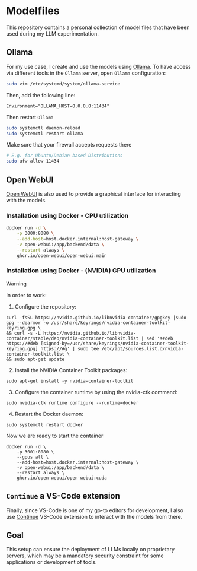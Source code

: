 # Modelfiles

This repository contains a personal collection of model files that have been used during my LLM experimentation. 

## Ollama
For my use case, I create and use the models using [Ollama](https://ollama.com/).
To have access via different tools in the `Ollama` server, open `Ollama` configuration:
```bash
sudo vim /etc/systemd/system/ollama.service
```
Then, add the following line:
```
Environment="OLLAMA_HOST=0.0.0.0:11434"
```

Then restart `Ollama`
```bash
sudo systemctl daemon-reload
sudo systemctl restart ollama
```
Make sure that your firewall accepts requests there
```bash
# E.g. for Ubuntu/Debian based Distributions
sudo ufw allow 11434
```

## Open WebUI
[Open WebUI](https://openwebui.com/) is also used to provide a graphical interface for interacting with the models. 

### Installation using Docker - CPU utilization
```bash
docker run -d \
	-p 3000:8080 \
	--add-host=host.docker.internal:host-gateway \
	-v open-webui:/app/backend/data \
	--restart always \
	ghcr.io/open-webui/open-webui:main
```

### Installation using Docker - (NVIDIA) GPU utilization
> [!WARNING]
> In order to work:
> 1. Configure the repository:
> ```
> curl -fsSL https://nvidia.github.io/libnvidia-container/gpgkey |sudo gpg --dearmor -o /usr/share/keyrings/nvidia-container-toolkit-keyring.gpg \
> && curl -s -L https://nvidia.github.io/libnvidia-container/stable/deb/nvidia-container-toolkit.list | sed 's#deb https://#deb [signed-by=/usr/share/keyrings/nvidia-container-toolkit-keyring.gpg] https://#g' | sudo tee /etc/apt/sources.list.d/nvidia-container-toolkit.list \
> && sudo apt-get update
> ```
> 
> 2. Install the NVIDIA Container Toolkit packages:
> ```
> sudo apt-get install -y nvidia-container-toolkit
> ```
> 3. Configure the container runtime by using the nvidia-ctk command:
> ```
> sudo nvidia-ctk runtime configure --runtime=docker
> ```
> 4. Restart the Docker daemon:
> ```
> sudo systemctl restart docker
> ```

Now we are ready to start the container
```
docker run -d \
	-p 3001:8080 \
	--gpus all \
	--add-host=host.docker.internal:host-gateway \
	-v open-webui:/app/backend/data \
 	--restart always \
	ghcr.io/open-webui/open-webui:cuda
```

## `Continue` a VS-Code extension
Finally, since VS-Code is one of my go-to editors for development, I also use [Continue](https://docs.continue.dev/getting-started/overview/) VS-Code extension to interact with the models from there.

## Goal
This setup can ensure the deployment of LLMs locally on proprietary servers, which may be a mandatory security constraint for some applications or development of tools.
